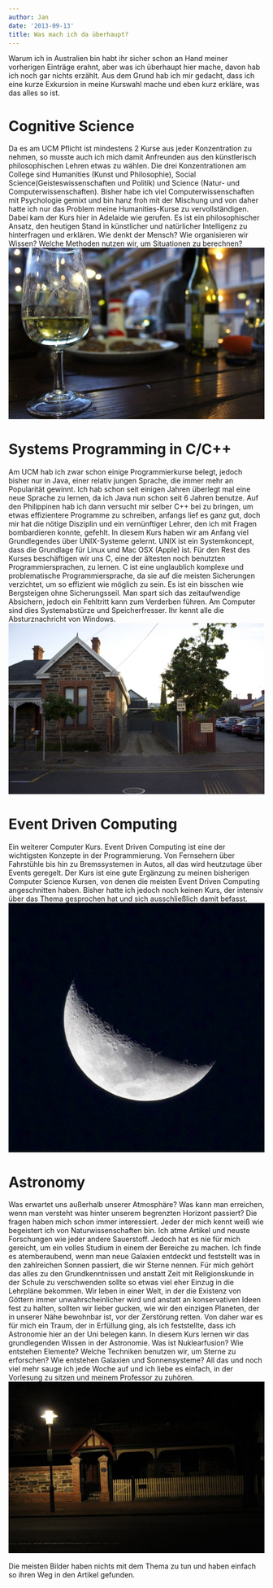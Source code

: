 ```yaml
---
author: Jan
date: '2013-09-13'
title: Was mach ich da überhaupt?
---
```


Warum ich in Australien bin habt ihr sicher schon an Hand meiner vorherigen
Einträge erahnt, aber was ich überhaupt hier mache, davon hab ich noch gar
nichts erzählt. Aus dem Grund hab ich mir gedacht, dass ich eine kurze
Exkursion in meine Kurswahl mache und eben kurz erkläre, was das alles so ist.

# Cognitive Science

Da es am UCM Pflicht ist mindestens 2 Kurse aus jeder Konzentration zu nehmen,
so musste auch ich mich damit Anfreunden aus den künstlerisch philosophischen
Lehren etwas zu wählen. Die drei Konzentrationen am College sind Humanities
(Kunst und Philosophie), Social Science(Geisteswissenschaften und Politik) und
Science (Natur- und Computerwissenschaften). Bisher habe ich viel
Computerwissenschaften mit Psychologie gemixt und bin hanz froh mit der
Mischung und von daher hatte ich nur das Problem meine Humanities-Kurse zu
vervollständigen. Dabei kam der Kurs hier in Adelaide wie gerufen. Es ist ein
philosophischer Ansatz, den heutigen Stand in künstlicher und natürlicher
Intelligenz zu hinterfragen und erklären. Wie denkt der Mensch? Wie
organisieren wir Wissen? Welche Methoden nutzen wir, um Situationen zu berechnen?
![Text](images/glass.jpg)

# Systems Programming in C/C++

Am UCM hab ich zwar schon einige Programmierkurse belegt, jedoch bisher nur in
Java, einer relativ jungen Sprache, die immer mehr an Popularität gewinnt. Ich
hab schon seit einigen Jahren überlegt mal eine neue Sprache zu lernen, da ich
Java nun schon seit 6 Jahren benutze. Auf den Philippinen hab ich dann versucht
mir selber C++ bei zu bringen, um etwas effizientere Programme zu schreiben,
anfangs lief es ganz gut, doch mir hat die nötige Disziplin und ein
vernünftiger Lehrer, den ich mit Fragen bombardieren konnte, gefehlt. In diesem
Kurs haben wir am Anfang viel Grundlegendes über UNIX-Systeme gelernt. UNIX ist
ein Systemkoncept, dass die Grundlage für Linux und Mac OSX (Apple) ist. Für
den Rest des Kurses beschäftigen wir uns C, eine der ältesten noch benutzten
Programmiersprachen, zu lernen. C ist eine unglaublich komplexe und
problematische Programmiersprache, da sie auf die meisten Sicherungen
verzichtet, um so effizient wie möglich zu sein. Es ist ein bisschen wie
Bergsteigen ohne Sicherungsseil. Man spart sich das zeitaufwendige Absichern,
jedoch ein Fehltritt kann zum Verderben führen. Am Computer sind dies
Systemabstürze und Speicherfresser. Ihr kennt alle die Absturznachricht von
Windows.
![Text](images/house.jpg)

# Event Driven Computing

Ein weiterer Computer Kurs. Event Driven Computing ist eine der wichtigsten 
Konzepte in der Programmierung. Von Fernsehern über Fahrstühle bis hin zu 
Bremssystemen in Autos, all das wird heutzutage über Events geregelt. Der Kurs
ist eine gute Ergänzung zu meinen bisherigen Computer Science Kursen, von denen
die meisten Event Driven Computing angeschnitten haben. Bisher hatte ich jedoch
noch keinen Kurs, der intensiv über das Thema gesprochen hat und sich
ausschließlich damit befasst.
![Text](images/moon.png)

# Astronomy

Was erwartet uns außerhalb unserer Atmosphäre? Was kann man erreichen, wenn man
versteht was hinter unserem begrenzten Horizont passiert? Die fragen haben mich
schon immer interessiert. Jeder der mich kennt weiß wie begeistert ich von
Naturwissenschaften bin. Ich atme Artikel und neuste Forschungen wie jeder
andere Sauerstoff. Jedoch hat es nie für mich gereicht, um ein volles Studium
in einem der Bereiche zu machen. Ich finde es atemberaubend, wenn man neue
Galaxien entdeckt und feststellt was in den zahlreichen Sonnen passiert, die
wir Sterne nennen. Für mich gehört das alles zu den Grundkenntnissen und
anstatt Zeit mit Religionskunde in der Schule zu verschwenden sollte so etwas
viel eher Einzug in die Lehrpläne bekommen. Wir leben in einer Welt, in der die
Existenz von Göttern immer unwahrscheinlicher wird und anstatt an konservativen
Ideen fest zu halten, sollten wir lieber gucken, wie wir den einzigen Planeten,
der in unserer Nähe bewohnbar ist, vor der Zerstörung retten. Von daher war es
für mich ein Traum, der in Erfüllung ging, als ich feststellte, dass ich
Astronomie hier an der Uni belegen kann. In diesem Kurs lernen wir das
grundlegenden Wissen in der Astronomie. Was ist Nuklearfusion? Wie entstehen
Elemente? Welche Techniken benutzen wir, um Sterne zu erforschen? Wie entstehen
Galaxien und Sonnensysteme? All das und noch viel mehr sauge ich jede Woche auf
und ich liebe es einfach, in der Vorlesung zu sitzen und meinem Professor zu zuhören.
![Text](images/night.jpg)

Die meisten Bilder haben nichts mit dem Thema zu tun und haben einfach so ihren Weg in den Artikel gefunden.
